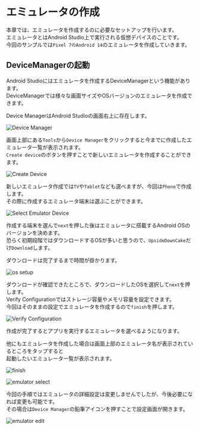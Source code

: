 # エミュレータの作成
本章では、エミュレータを作成するのに必要なセットアップを行います。  
エミュレータとはAndroid Studio上で実行される仮想デバイスのことです。  
今回のサンプルでは`Pixel 7のAndroid 14`のエミュレータを作成していきます。

## DeviceManagerの起動
Android Studioにはエミュレータを作成するDeviceManagerという機能があります。  
DeviceManagerでは様々な画面サイズやOSバージョンのエミュレータを作成できます。

Device ManagerはAndroid Studioの画面右上に存在します。

![Device Manager](../image/1/device_manager.png)

画面上部にある`Tools`から`Device Manager`をクリックすると今までに作成したエミュレータ一覧が表示されます。  
`Create device`のボタンを押すことで新しいエミュレータを作成することができます。  

![Create Device](../image/1/create_device.png)

新しいエミュレータ作成では`TV`や`Tablet`なども選べますが、今回は`Phone`で作成します。  
その際に作成するエミュレータ端末は選ぶことができます。

![Select Emulator Device](../image/1/device_select.png)

作成する端末を選んで`next`を押した後はエミュレータに搭載するAndroid OSのバージョンを決めます。  
恐らく初期段階ではダウンロードするOSが多いと思うので、`UpsideDownCake`だけ`Download`します。

ダウンロードは完了するまで時間が掛かります。

![os setup](../image/1/device_os.png)

ダウンロードが確認できたところで、ダウンロードしたOSを選択して`next`を押します。  
Verify Configurationではストレージ容量やメモリ容量を設定できます。  
今回はそのままの設定でエミュレータを作成するので`finish`を押します。  

![Verify Configuration](../image/1/device_create.png)

作成が完了するとアプリを実行するエミュレータを選べるようになります。

他にもエミュレータを作成した場合は画面上部のエミュレータ名が表示されているところをタップすると  
起動したいエミュレータ一覧が表示されます。

![finish](../image/1/device_create_finish.png)

![emulator select](../image/1/device_run.png)

今回の手順ではエミュレータの詳細設定は変更しませんでしたが、今後必要になれば変更も可能です。  
その場合は`Device Manager`の鉛筆アイコンを押すことで設定画面が開きます。

![emulator edit](../image/1/device_edit.png)
